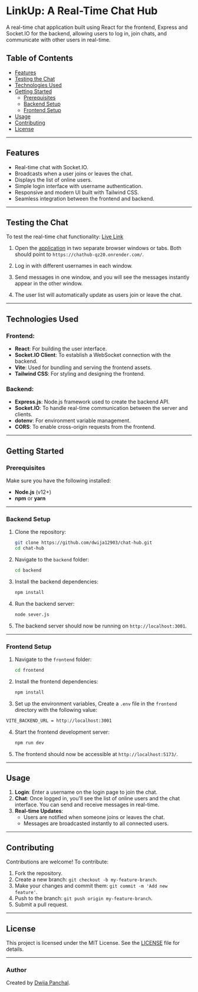 # **LinkUp: A Real-Time Chat Hub**

A real-time chat application built using React for the frontend, Express and Socket.IO for the backend, allowing users to log in, join chats, and communicate with other users in real-time.

## **Table of Contents**
- [Features](#features)
- [Testing the Chat](#testing-the-chat)
- [Technologies Used](#technologies-used)
- [Getting Started](#getting-started)
  - [Prerequisites](#prerequisites)
  - [Backend Setup](#backend-setup)
  - [Frontend Setup](#frontend-setup)
- [Usage](#usage)
- [Contributing](#contributing)
- [License](#license)

---

## **Features**

- Real-time chat with Socket.IO.
- Broadcasts when a user joins or leaves the chat.
- Displays the list of online users.
- Simple login interface with username authentication.
- Responsive and modern UI built with Tailwind CSS.
- Seamless integration between the frontend and backend.

---

## **Testing the Chat**

To test the real-time chat functionality: [Live Link](https://chathub-qz20.onrender.com/)

1. Open the [application](https://chathub-qz20.onrender.com/) in two separate browser windows or tabs. Both should point to `https://chathub-qz20.onrender.com/`.
   
2. Log in with different usernames in each window.

3. Send messages in one window, and you will see the messages instantly appear in the other window.

4. The user list will automatically update as users join or leave the chat.

---


## **Technologies Used**

### **Frontend:**
- **React**: For building the user interface.
- **Socket.IO Client**: To establish a WebSocket connection with the backend.
- **Vite**: Used for bundling and serving the frontend assets.
- **Tailwind CSS**: For styling and designing the frontend.

### **Backend:**
- **Express.js**: Node.js framework used to create the backend API.
- **Socket.IO**: To handle real-time communication between the server and clients.
- **dotenv**: For environment variable management.
- **CORS**: To enable cross-origin requests from the frontend.

---

## **Getting Started**

### **Prerequisites**
Make sure you have the following installed:
- **Node.js** (v12+)
- **npm** or **yarn**

---

### **Backend Setup**

1. Clone the repository:
   ```bash
   git clone https://github.com/dwija12903/chat-hub.git
   cd chat-hub
   ```

2. Navigate to the `backend` folder:
   ```bash
   cd backend
   ```

3. Install the backend dependencies:
   ```bash
   npm install
   ```

4. Run the backend server:
   ```bash
   node sever.js
   ```

5. The backend server should now be running on `http://localhost:3001`.

---

### **Frontend Setup**

1. Navigate to the `frontend` folder:
   ```bash
   cd frontend
   ```

2. Install the frontend dependencies:
   ```bash
   npm install
   ```

3. Set up the environment variables, Create a `.env` file in the `frontend` directory with the following value:

```bash
VITE_BACKEND_URL = http://localhost:3001
```

4. Start the frontend development server:
   ```bash
   npm run dev
   ```

5. The frontend should now be accessible at `http://localhost:5173/`.

---

## **Usage**

1. **Login**: Enter a username on the login page to join the chat.
2. **Chat**: Once logged in, you'll see the list of online users and the chat interface. You can send and receive messages in real-time.
3. **Real-time Updates**:
   - Users are notified when someone joins or leaves the chat.
   - Messages are broadcasted instantly to all connected users.

---

## **Contributing**

Contributions are welcome! To contribute:

1. Fork the repository.
2. Create a new branch: `git checkout -b my-feature-branch`.
3. Make your changes and commit them: `git commit -m 'Add new feature'`.
4. Push to the branch: `git push origin my-feature-branch`.
5. Submit a pull request.

---

## **License**

This project is licensed under the MIT License. See the [LICENSE](./LICENSE) file for details.

---

### **Author**

Created by [Dwija Panchal](https://www.linkedin.com/in/dwijapanchal).
